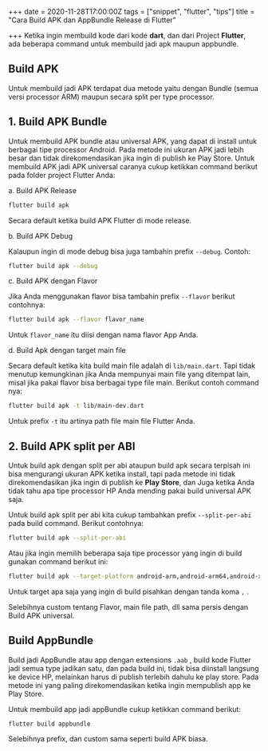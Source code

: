 +++
date = 2020-11-28T17:00:00Z
tags = ["snippet", "flutter", "tips"]
title = "Cara Build APK dan AppBundle Release di Flutter"

+++
Ketika ingin membuild kode dari kode **dart**, dan dari Project **Flutter**, ada beberapa command untuk membuild jadi apk maupun appbundle.

## Build APK

Untuk membuild jadi APK terdapat dua metode yaitu dengan Bundle (semua versi processor ARM) maupun secara split per type processor.

## 1. Build APK Bundle

Untuk membuild APK bundle atau universal APK, yang dapat di install untuk berbagai tipe processor Android. Pada metode ini ukuran APK jadi lebih besar dan tidak direkomendasikan jika ingin di publish ke Play Store. Untuk membuild APK jadi APK universal caranya cukup ketikkan command berikut pada folder project Flutter Anda:

a. Build APK Release

```bash
flutter build apk
```

Secara default  ketika build APK Flutter di mode release.

b. Build APK Debug

Kalaupun ingin di mode debug bisa juga tambahin prefix `--debug`. Contoh:

```bash
flutter build apk --debug
```

c. Build APK dengan Flavor

Jika Anda menggunakan flavor bisa tambahin prefix `--flavor` berikut contohnya:

```bash
flutter build apk --flavor flavor_name
```

Untuk `flavor_name` itu diisi dengan nama flavor App Anda.

d. Build Apk dengan target main file

Secara default ketika kita build main file adalah di `lib/main.dart`. Tapi tidak menutup kemungkinan jika Anda mempunyai main file yang ditempat lain, misal jika pakai flavor bisa berbagai type file main. Berikut contoh command nya:

```bash
flutter build apk -t lib/main-dev.dart
```

Untuk prefix `-t` itu artinya path file main file Flutter Anda.

## 2. Build APK split per ABI

Untuk build apk dengan split per abi ataupun build apk secara terpisah ini bisa mengurangi ukuran APK ketika install, tapi pada metode ini tidak direkomendasikan jika ingin di publish ke **Play Store**, dan Juga ketika Anda tidak tahu apa tipe processor HP Anda mending pakai build universal APK saja. 

Untuk build apk split per abi kita cukup tambahkan prefix `--split-per-abi` pada build command. Berikut contohnya:

```bash
flutter build apk --split-per-abi
```

Atau jika ingin memilih beberapa saja tipe processor yang ingin di build gunakan command berikut ini:

```bash
flutter build apk --target-platform android-arm,android-arm64,android-x64 --split-per-abi
```

Untuk target apa saja yang ingin di build pisahkan dengan tanda koma `,` .

Selebihnya custom tentang Flavor, main file path, dll sama persis dengan Build APK universal.

## Build AppBundle

Build jadi AppBundle atau app dengan extensions `.aab` , build kode Flutter jadi semua type jadikan satu, dan pada build ini, tidak bisa diinstall langsung ke device HP, melainkan harus di publish terlebih dahulu ke play store. Pada metode ini yang paling direkomendasikan ketika ingin mempublish app ke Play Store.

Untuk membuild app jadi appBundle cukup ketikkan command berikut:

```bash
flutter build appbundle
```

Selebihnya prefix, dan custom sama seperti build APK biasa.